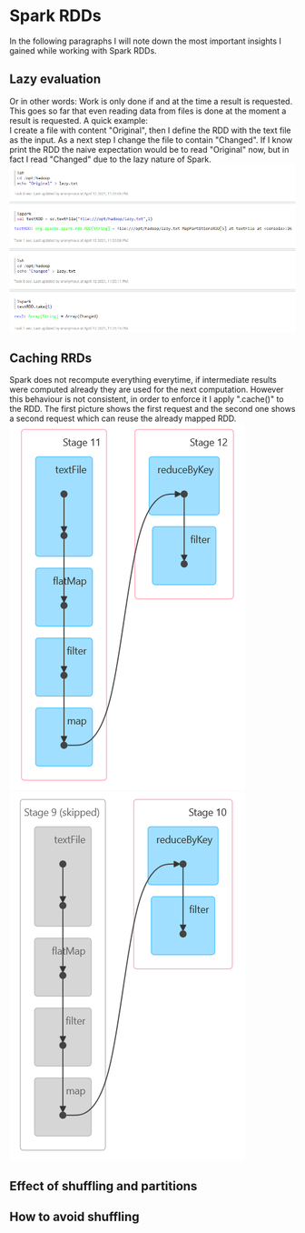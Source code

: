 # Spark RDDs
In the following paragraphs I will note down the most important insights I gained while working with Spark RDDs.

## Lazy evaluation
Or in other words: Work is only done if and at the time a result is requested. This goes so far that even reading data from files is done at the moment a result is requested.   A quick example:  
I create a file with content "Original", then I define the RDD with the text file as the input. As a next step I change the file to contain "Changed". If I know print the RDD the naive expectation would be to read "Original" now, but in fact I read "Changed" due to the lazy nature of Spark.
![lazy-eval]


## Caching RRDs
Spark does not recompute everything everytime, if intermediate results were computed already they are used for the next computation. However this behaviour is not consistent, in order to enforce it I apply ".cache()" to the RDD. The first picture shows the first request and the second one shows a second request which can reuse the already mapped RDD.
![uncached]
![cached]

## Effect of shuffling and partitions

## How to avoid shuffling


[lazy-eval]: images/lazy_eval.PNG "Lazy Evaluation"
[uncached]: images/uncached.png "Uncached"
[cached]:images/cached.png "Cached"
